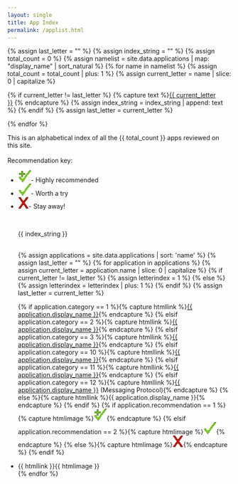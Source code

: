 ```yaml
---
layout: single
title: App Index
permalink: /applist.html
---
```

{% assign last_letter = "" %}
{% assign index_string = "" %}
{% assign total_count = 0 %}
{% assign namelist = site.data.applications | map: "display_name" | sort_natural %}
{% for name in namelist %}
  {% assign total_count = total_count | plus: 1 %}
  {% assign current_letter = name | slice: 0 | capitalize %}

  {% if current_letter != last_letter %}
    {% capture text %}<a href="#{{ current_letter }}1">{{ current_letter }}</a>&nbsp;{% endcapture %}
    {% assign index_string = index_string | append: text %}
  {% endif %}
  {% assign last_letter = current_letter %}

{% endfor %}

This is an alphabetical index of all the {{ total_count }} apps reviewed on this site.<br>
<br>
Recommendation key:<br>
<ul>
  <li><img src="images/checkmarkplus.gif">- Highly recommended</li>
  <li><img src="images/checkmark.gif">- Worth a try</li>
  <li><img src="images/x.gif">- Stay away!</li>
</ul>
<br>
<ul>
{{ index_string }}<br>
<br>

{% assign applications = site.data.applications | sort: 'name' %}
{% assign last_letter = "" %}
{% for application in applications %}
{% assign current_letter = application.name | slice: 0 | capitalize %}
{% if current_letter != last_letter %}
  {% assign letterindex = 1 %}
{% else %}
  {% assign letterindex = letterindex | plus: 1 %}
{% endif %}
{% assign last_letter = current_letter %}

{% if application.category == 1 %}{% capture htmllink %}<a id="{{ current_letter }}{{ letterindex }}" href="{{ site.baseurl }}{% link p2papps.md %}#{{ application.name }}">{{ application.display_name }}</a>{% endcapture %}
{% elsif application.category == 2 %}{% capture htmllink %}<a id="{{ current_letter }}{{ letterindex }}" href="{{ site.baseurl }}{% link centralizedapps.md %}#{{ application.name }}">{{ application.display_name }}</a>{% endcapture %}
{% elsif application.category == 3 %}{% capture htmllink %}<a id="{{ current_letter }}{{ letterindex }}" href="{{ site.baseurl }}{% link decentralizedapps.md %}#{{ application.name }}">{{ application.display_name }}</a>{% endcapture %}
{% elsif application.category == 10 %}{% capture htmllink %}<a id="{{ current_letter }}{{ letterindex }}" href="{{ site.baseurl }}{% link rejectedapps.md %}#note2ee">{{ application.display_name }}</a>{% endcapture %}
{% elsif application.category == 11 %}{% capture htmllink %}<a id="{{ current_letter }}{{ letterindex }}" href="{{ site.baseurl }}{% link rejectedapps.md %}#{{ application.name }}">{{ application.display_name }}</a>{% endcapture %}
{% elsif application.category == 12 %}{% capture htmllink %}<a id="{{ current_letter }}{{ letterindex }}" href="{{ site.baseurl }}{% link protocols.md %}#{{ application.name }}">{{ application.display_name }}</a> (Messaging Protocol){% endcapture %}
{% else %}{% capture htmllink %}{{ application.display_name }}{% endcapture %}
{% endif %}
{% if application.recommendation == 1 %}{% capture htmlimage %}<img src="images/checkmarkplus.gif">{% endcapture %}
{% elsif application.recommendation == 2 %}{% capture htmlimage %}<img src="images/checkmark.gif">{% endcapture %}
{% else %}{% capture htmlimage %}<img src="images/x.gif">{% endcapture %}
{% endif %}
<li>{{ htmllink }}{{ htmlimage }}</li>
{% endfor %}
</ul>
